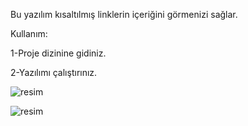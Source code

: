 Bu yazılım kısaltılmış linklerin içeriğini görmenizi sağlar.

Kullanım:

1-Proje dizinine gidiniz.

2-Yazılımı çalıştırınız.

![resim](https://github.com/user-attachments/assets/0ee9a45e-4ff6-4070-8613-2338cdd62905)


![resim](https://github.com/user-attachments/assets/566aee2e-a0a8-4acf-8872-9129128fc588)

